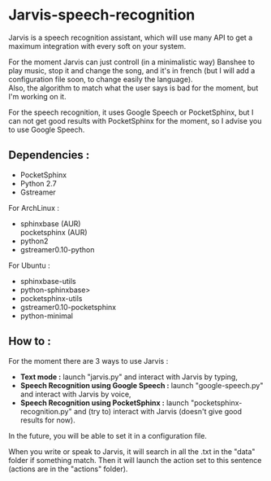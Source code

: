 Jarvis-speech-recognition
=========================

Jarvis is a speech recognition assistant, which will use many API to get a maximum integration with every soft on your system.

For the moment Jarvis can just controll (in a minimalistic way) Banshee to play music, stop it and change the song,
and it's in french (but I will add a configuration file soon, to change easily the language).<br>
Also, the algorithm to match what the user says is bad for the moment, but I'm working on it.

For the speech recognition, it uses Google Speech or PocketSphinx, but I can not get good results with PocketSphinx for the moment,
so I advise you to use Google Speech.


Dependencies :
---------------

<ul>
  <li>PocketSphinx</li>
  <li>Python 2.7</li>
  <li>Gstreamer</li>
</ul>

<p>For ArchLinux :</p>
<ul>
  <li>sphinxbase (AUR)</li>
  <ll>pocketsphinx (AUR)</li>
  <li>python2</li>
  <li>gstreamer0.10-python</li>
</ul>

<p>For Ubuntu : </p>
<ul>
  <li>sphinxbase-utils</li>
  <li>python-sphinxbase>
  <li>pocketsphinx-utils</li>
  <li>gstreamer0.10-pocketsphinx</li>
  <li>python-minimal</li>
</ul>


How to :
--------

For the moment there are 3 ways to use Jarvis :
<ul>
  <li><b>Text mode :</b> launch "jarvis.py" and interact with Jarvis by typing,</li>
  <li><b>Speech Recognition using Google Speech :</b> launch "google-speech.py" and interact with Jarvis by voice,</li>
  <li><b>Speech Recognition using PocketSphinx :</b> launch "pocketsphinx-recognition.py" and (try to) interact with Jarvis
      (doesn't give good results for now).
</ul>
In the future, you will be able to set it in a configuration file.

When you write or speak to Jarvis, it will search in all the .txt in the "data" folder if something match. Then it will
launch the action set to this sentence (actions are in the "actions" folder).
